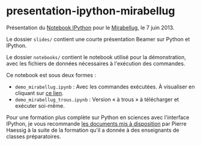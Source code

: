 presentation-ipython-mirabellug
===============================

Présentation du [Notebook IPython](http://ipython.org/notebook.html) pour le [Mirabellug](http://www.mirabellug.org), le 7 juin 2013.

Le dossier `slides/` contient une courte présentation Beamer sur Python et IPython.

Le dossier `notebooks/` contient le notebook utilisé pour la démonstration, avec les fichiers de données nécessaires à l'exécution des commandes.

Ce notebook est sous deux formes :

* `demo_mirabellug.ipynb` : Avec les commandes exécutées. À visualiser en cliquant sur [ce lien](http://nbviewer.ipython.org/urls/raw.github.com/FelixHartmann/presentation-ipython-mirabellug/master/notebooks/demo_Mirabellug.ipynb).
* `demo_mirabellug_trous.ipynb` : Version « à trous » à télécharger et exécuter soi-même.

Pour une formation plus complète sur Python en sciences avec l'interface IPython, je vous recommande [les documents mis à disposition](http://pierreh.eu/formation-python/) par Pierre Haessig à la suite de la formation qu'il a donnée à des enseignants de classes préparatoires.
